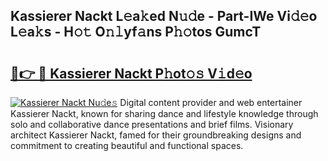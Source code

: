 ## Kassierer Nackt L𝚎a𝚔ed N𝚞𝚍e - Part-IWe Vi𝚍𝚎o L𝚎a𝚔s - H𝚘𝚝 O𝚗𝚕yf𝚊ns P𝚑𝚘tos GumcT

# <h2><a href="http://kfczaa.oniu.top/?m=Kassierer+Nackt">🔗👉 🔴 Kassierer Nackt P𝚑ot𝚘𝚜 V𝚒d𝚎o</a></h2>

[![Kassierer Nackt Nu𝚍e𝚜](https://i.imgur.com/0qMVB7G.gif)](http://kfczaa.oniu.top/?m=Kassierer+Nackt)
Digital content provider and web entertainer Kassierer Nackt, known for sharing dance and lifestyle knowledge through solo and collaborative dance presentations and brief films. Visionary architect Kassierer Nackt, famed for their groundbreaking designs and commitment to creating beautiful and functional spaces.  
